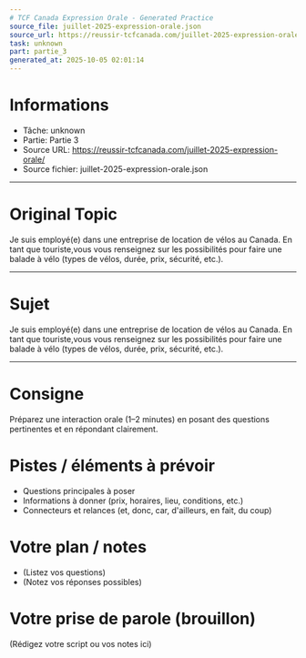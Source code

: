 ```yaml
---
# TCF Canada Expression Orale - Generated Practice
source_file: juillet-2025-expression-orale.json
source_url: https://reussir-tcfcanada.com/juillet-2025-expression-orale/
task: unknown
part: partie_3
generated_at: 2025-10-05 02:01:14
---
```


# Informations
- Tâche: unknown
- Partie: Partie 3
- Source URL: https://reussir-tcfcanada.com/juillet-2025-expression-orale/
- Source fichier: juillet-2025-expression-orale.json

---

# Original Topic
Je suis employé(e) dans une entreprise de location de vélos au Canada. En tant que touriste,vous vous renseignez sur les possibilités pour faire une balade à vélo (types de vélos, durée, prix, sécurité, etc.).

---

# Sujet
Je suis employé(e) dans une entreprise de location de vélos au Canada. En tant que touriste,vous vous renseignez sur les possibilités pour faire une balade à vélo (types de vélos, durée, prix, sécurité, etc.).

---
# Consigne
Préparez une interaction orale (1–2 minutes) en posant des questions pertinentes et en répondant clairement.

# Pistes / éléments à prévoir
- Questions principales à poser
- Informations à donner (prix, horaires, lieu, conditions, etc.)
- Connecteurs et relances (et, donc, car, d'ailleurs, en fait, du coup)

# Votre plan / notes
- (Listez vos questions)
- (Notez vos réponses possibles)

# Votre prise de parole (brouillon)
(Rédigez votre script ou vos notes ici)
